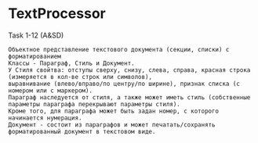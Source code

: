 # TextProcessor
Task 1-12 (A&amp;SD)

    Объектное представление текстового документа (секции, списки) с форматированием
    Классы - Параграф, Стиль и Документ.
    У Стиля свойтва: отступы сверху, снизу, слева, справа, красная строка (измеряется в кол-ве строк или символов),
    выравнивание (влево/вправо/по центру/по ширине), признак списка (с номером или с маркером).
    Параграф наследуется от стиля, а также может иметь стиль (собственные параметры параграфа перекрывают параметры стиля).
    Кроме того, для параграфа может быть задан номер, с которого начинается нумерация.
    Документ - состоит из параграфов и может печатать/сохранять форматированный документ в текстовом виде.
